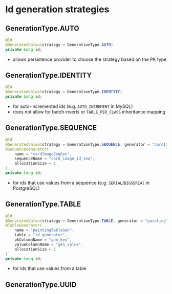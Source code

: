 # Id generation strategies

## GenerationType.AUTO
```java
@Id
@GeneratedValue(strategy = GenerationType.AUTO)
private Long id;
```
- allows persistence provider to choose the strategy based on the PK type

## GenerationType.IDENTITY
```java
@Id
@GeneratedValue(strategy = GenerationType.IDENTITY)
private Long id;
```
- for auto-incremented ids (e.g. `AUTO_INCREMENT` in MySQL)
- does not allow for batch inserts or `TABLE_PER_CLASS` inheritance mapping


## GenerationType.SEQUENCE
```java
@Id
@GeneratedValue(strategy = GenerationType.SEQUENCE, generator = "cardImageSeqGen")
@SequenceGenerator(
    name = "cardImageSeqGen",
    sequenceName = "card_image_id_seq",
    allocationSize = 1
)
private Long id;
```
- for ids that use values from a sequence (e.g. `SERIAL`/`BIGSERIAl` in PostgreSQL)

## GenerationType.TABLE
```java
@Id
@GeneratedValue(strategy = GenerationType.TABLE, generator = "paintingTableGen")
@TableGenerator(
    name = "paintingTableGen",
    table = "id_generator",
    pkColumnName = "gen_key",
    valueColumnName = "gen_value",
    allocationSize = 1
)
private Long id;
```
- for ids that use values from a table

## GenerationType.UUID
